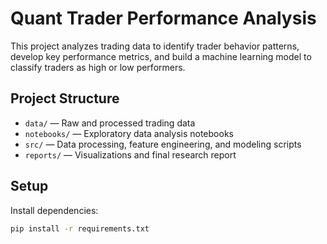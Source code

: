 # Quant Trader Performance Analysis

This project analyzes trading data to identify trader behavior patterns, develop key performance metrics, and build a machine learning model to classify traders as high or low performers.

## Project Structure

- `data/` — Raw and processed trading data  
- `notebooks/` — Exploratory data analysis notebooks  
- `src/` — Data processing, feature engineering, and modeling scripts  
- `reports/` — Visualizations and final research report  

## Setup

Install dependencies:  
```bash
pip install -r requirements.txt
